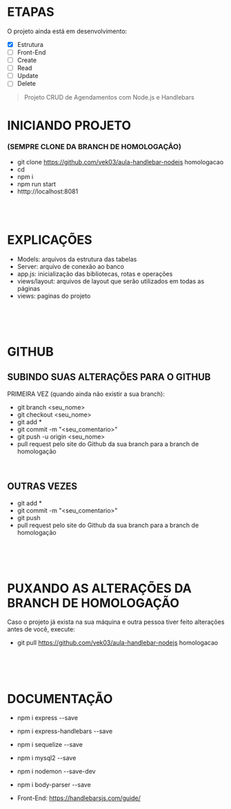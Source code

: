 # ETAPAS
O projeto ainda está em desenvolvimento:

- [x] Estrutura
- [ ] Front-End
- [ ] Create
- [ ] Read
- [ ] Update
- [ ] Delete

> Projeto CRUD de Agendamentos com Node.js e Handlebars

# INICIANDO PROJETO</h1>
### (SEMPRE CLONE DA BRANCH DE HOMOLOGAÇÃO)
- git clone https://github.com/vek03/aula-handlebar-nodejs homologacao
- cd <projeto>
- npm i
- npm run start
- htttp://localhost:8081

<br><br>

# EXPLICAÇÕES
- Models: arquivos da estrutura das tabelas
- Server: arquivo de conexão ao banco
- app.js: inicialização das bibliotecas, rotas e operações
- views/layout: arquivos de layout que serão utilizados em todas as páginas
- views: paginas do projeto 

<br><br><br>

# GITHUB
## SUBINDO SUAS ALTERAÇÕES PARA O GITHUB
PRIMEIRA VEZ (quando ainda não existir a sua branch):
- git branch <seu_nome>
- git checkout <seu_nome>
- git add *
- git commit -m "<seu_comentario>"
- git push -u origin <seu_nome>
- pull request pelo site do Github da sua branch para a branch de homologação

<br>

## OUTRAS VEZES
- git add *
- git commit -m "<seu_comentario>"
- git push
- pull request pelo site do Github da sua branch para a branch de homologação

<br><br><br>

# PUXANDO AS ALTERAÇÕES DA BRANCH DE HOMOLOGAÇÃO
Caso o projeto já exista na sua máquina e outra pessoa tiver feito alterações antes de você, execute:
- git pull https://github.com/vek03/aula-handlebar-nodejs homologacao

<br><br><br>

# DOCUMENTAÇÃO
- npm i express --save
- npm i express-handlebars --save
- npm i sequelize --save
- npm i mysql2 --save
- npm i nodemon --save-dev
- npm i body-parser --save

- Front-End: https://handlebarsjs.com/guide/
